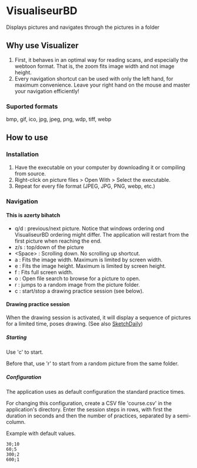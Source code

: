 # VisualiseurBD
Displays pictures and navigates through the pictures in a folder

## Why use Visualizer
1) First, it behaves in an optimal way for reading scans, and especially the webtoon format. That is, the zoom fits image width and not image height.
2) Every navigation shortcut can be used with only the left hand, for maximum convenience. Leave your right hand on the mouse and master your navigation efficiently!

### Suported formats
bmp, gif, ico, jpg, jpeg, png, wdp, tiff, webp

## How to use
### Installation
1) Have the executable on your computer by downloading it or compiling from source.
2) Right-click on picture files > Open With > Select the executable.
3) Repeat for every file format (JPEG, JPG, PNG, webp, etc.)

### Navigation
#### This is azerty bihatch
- q/d : previous/next picture. Notice that windows ordering ond VisualiseurBD ordering might differ. The application will restart from the first picture when reaching the end.
- z/s : top/down of the picture
- \<Space\> : Scrolling down. No scrolling up shortcut.
- a : Fits the image width. Maximum is limited by screen width. 
- e : Fits the image height. Maximum is limited by screen height. 
- f : Fits full screen width.
- o : Open file search to browse for a picture to open.
- r : jumps to a random image from the picture folder.
- c : start/stop a drawing practice session (see below).

#### Drawing practice session
When the drawing session is activated, it will display a sequence of pictures for a limited time, poses drawing. (See also [SketchDaily](http://reference.sketchdaily.net/))

##### Starting
Use 'c' to start.

Before that, use 'r' to start from a random picture from the same folder.

##### Configuration
The application uses as default configuration the standard practice times.

For changing this configuration, create a CSV file 'course.csv' in the application's directory. Enter the session steps in rows, with first the duration in seconds and then the number of practices, separated by a semi-column.

Example with default values.
```
30;10
60;5
300;2
600;1
```